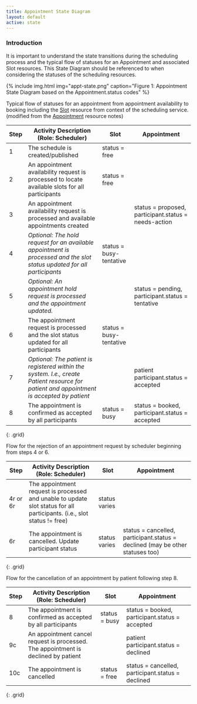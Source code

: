 ```yaml
---
title: Appointment State Diagram
layout: default
active: state
---
```


### Introduction

It is important to understand the state transitions during the scheduling process and the typical flow of statuses for an Appointment and associated Slot resources.  This State Diagram should be referenced to when considering the statuses of the scheduling resources.


{% include img.html img="appt-state.png" caption="Figure 1: Appointment State Diagram based on the Appointment.status codes" %}



Typical flow of statuses for an appointment from appointment availability to booking including the [Slot](http://build.fhir.org/slot.html) resource from context of the scheduling service.  (modified from the [Appointment](http://build.fhir.org/appointment.html) resource notes)

|Step|Activity Description (Role: Scheduler)|Slot|Appointment|
|---|---|---|---|
|1|The schedule is created/published |status = free||
|2|An appointment availability request is processed to locate available slots for all participants |status = free||
|3|An appointment availability request is processed and available appointments created ||status = proposed, participant.status = needs-action|
|4|*Optional: The hold request for an available appointment is processed and the slot status updated for all participants*|status = busy-tentative||
|5|*Optional: An appointment hold request is processed and the appointment updated.*||status = pending, participant.status = tentative|
|6|The appointment request is processed and the slot status updated for all participants |status = busy-tentative||
|7|*Optional: The patient is registered within the system. I.e., create Patient resource for patient and appointment is accepted by patient*||patient participant.status = accepted|
|8|The appointment is confirmed as accepted by all participants |status = busy|status = booked, participant.status = accepted|
{: .grid}

Flow for the rejection of an appointment request by scheduler beginning from steps 4 or 6.

|Step|Activity Description (Role: Scheduler)|Slot|Appointment|
|---|---|---|---|
|4r or 6r|The appointment request is processed and unable to update slot status for all participants. (i.e., slot status != free)|status varies|
|6r|The appointment is cancelled. Update participant status|status varies|status = cancelled, participant.status = declined (may be other statuses too)|
{: .grid}

Flow for the cancellation of an appointment by patient following step 8.

|Step|Activity Description (Role: Scheduler)|Slot|Appointment|
|---|---|---|---|
|8|The appointment is confirmed as accepted by all participants |status = busy|status = booked, participant.status = accepted|
|9c|An appointment cancel request is processed. The appointment is declined by patient||patient participant.status = declined|
|10c|The appointment is cancelled|status = free|status = cancelled, participant.status = declined|
{: .grid}
